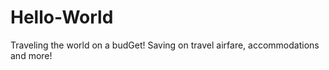 # Hello-World
Traveling the world on a budGet! Saving on travel airfare, accommodations and more!  
